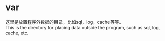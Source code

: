 # var
这里是放置程序外数据的目录，比如sql，log，cache等等。     
This is the directory for placing data outside the program, such as sql, log, cache, etc.

